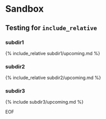 # Sandbox  

## Testing for ```include_relative```  

### subdir1  
{% include_relative subdir1/upcoming.md %}  

### subdir2  
{% include_relative subdir2/upcoming.md %}  

### subdir3  
{% include subdir3/upcoming.md %}  

EOF
